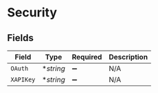 # Security


## Fields

| Field              | Type               | Required           | Description        |
| ------------------ | ------------------ | ------------------ | ------------------ |
| `OAuth`            | **string*          | :heavy_minus_sign: | N/A                |
| `XAPIKey`          | **string*          | :heavy_minus_sign: | N/A                |